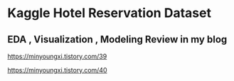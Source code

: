 # Kaggle Hotel Reservation Dataset 

## EDA , Visualization , Modeling Review in my blog

https://minyoungxi.tistory.com/39

https://minyoungxi.tistory.com/40

